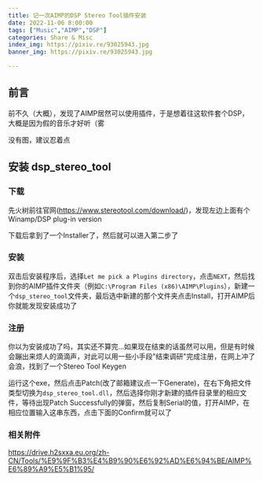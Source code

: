 ```yaml
---
title: 记一次AIMP的DSP Stereo Tool插件安装
date: 2022-11-06 8:00:00
tags: ["Music","AIMP","DSP"]
categories: Share & Misc
index_img: https://pixiv.re/93025943.jpg
banner_img: https://pixiv.re/93025943.jpg

---
```


## 前言

前不久（大概），发现了AIMP居然可以使用插件，于是想着往这软件套个DSP，大概是因为假的音乐才好听（雾

<p class="note warning">没有图，建议忍着点</p>

## 安装 dsp_stereo_tool

### 下载

先火树前往官网(https://www.stereotool.com/download/)，发现左边上面有个Winamp/DSP plug-in version

下载后拿到了一个Installer了，然后就可以进入第二步了

### 安装

双击后安装程序后，选择`Let me pick a Plugins directory`，点击`NEXT`，然后找到你的AIMP插件文件夹（例如`C:\Program Files (x86)\AIMP\Plugins`），新建一个`dsp_stereo_tool`文件夹，最后选中新建的那个文件夹点击Install，打开AIMP后你就能发现安装成功了

### 注册

你以为安装成功了吗，其实还不算完...如果现在结束的话虽然可以用，但是有时候会蹦出来烦人的滴滴声，对此可以用一些小手段"结束调研"完成注册，在网上冲了会浪，找到了一个Stereo Tool Keygen

运行这个exe，然后点击Patch(改了邮箱建议点一下Generate)，在右下角把文件类型切换为`dsp_stereo_tool.dll`，然后选择你刚才新建的插件目录里的相应文件，等待出现Patch Successfully的弹窗，然后复制Serial的值，打开AIMP，在相应位置输入这串东西，点击下面的Confirm就可以了

### 相关附件

https://drive.h2sxxa.eu.org/zh-CN/Tools/%E9%9F%B3%E4%B9%90%E6%92%AD%E6%94%BE/AIMP%E6%89%A9%E5%B1%95/